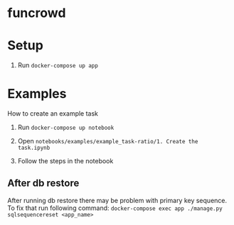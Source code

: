 # funcrowd


# Setup
1. Run
`docker-compose up app`

# Examples
How to create an example task

1. Run
`docker-compose up notebook`

2. Open
`notebooks/examples/example_task-ratio/1. Create the task.ipynb`

3. Follow the steps in the notebook


## After db restore

After running db restore there may be problem with primary key sequence.
To fix that run following command:
`docker-compose exec app ./manage.py sqlsequencereset <app_name>`

